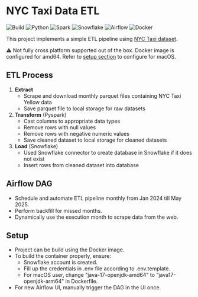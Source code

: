 # NYC Taxi Data ETL
![Build](https://img.shields.io/badge/build-passing-brightgreen)
![Python](https://img.shields.io/badge/python-v3.10-blue?logo=python&logoColor=white)
![Spark](https://img.shields.io/badge/apache--spark-grey?logo=apache-spark)
![Snowflake](https://img.shields.io/badge/snowflake-grey?logo=snowflake)
![Airflow](https://img.shields.io/badge/apache--airflow-grey?logo=apache-airflow)
![Docker](https://img.shields.io/badge/docker-grey?logo=docker)

This project implements a simple ETL pipeline using [NYC Taxi dataset](https://www.nyc.gov/site/tlc/about/tlc-trip-record-data.page).

⚠️ Not fully cross platform supported out of the box. Docker image is configured for amd64.
Refer to [setup section](#setup) to configure for macOS.

## ETL Process

1. **Extract** 
    - Scrape and download monthly parquet files containing NYC Taxi Yellow data
    - Save parquet file to local storage for raw datasets
2. **Transform** (Pyspark)
    - Cast columns to appropriate data types
    - Remove rows with null values
    - Remove rows with negative numeric values
    - Save cleaned dataset to local storage for cleaned datasets
3. **Load** (Snowflake)
    - Used Snowflake connector to create database in Snowflake if it does not exist
    - Insert rows from cleaned dataset into database

## Airflow DAG
- Schedule and automate ETL pipeline monthly from Jan 2024 till May 2025.
- Perform backfill for missed months.
- Dynamically use the execution month to scrape data from the web.


## Setup 
- Project can be build using the Docker image.
- To build the container properly, ensure:
    - Snowflake account is created.
    - Fill up the credentials in .env file according to .env.template.
    - For macOS user, change "java-17-openjdk-amd64" to "java17-openjdk-arm64" in Dockerfile.
- For new Airflow UI, manually trigger the DAG in the UI once.
